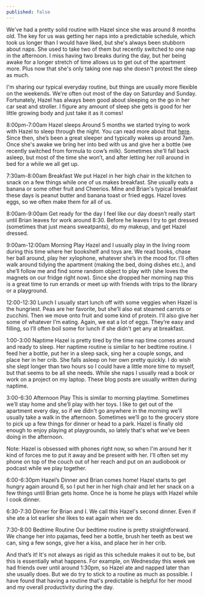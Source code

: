 ```yaml
---
published: false
---
```

We've had a pretty solid routine with Hazel since she was around 8 months old. The key for us was getting her naps into a predictable schedule, which took us longer than I would have liked, but she's always been stubborn about naps. She used to take two of them but recently switched to one nap in the afternoon. I miss having two breaks during the day, but her being awake for a longer stretch of time allows us to get out of the apartment more. Plus now that she's only taking one nap she doesn't protest the sleep as much.

I'm sharing our typical everyday routine, but things are usually more flexible on the weekends. We're often out most of the day on Saturday and Sunday. Fortunately, Hazel has always been good about sleeping on the go in her car seat and stroller. I figure any amount of sleep she gets is good for her little growing body and just take it as it comes! 

8:00pm-7:00am Hazel sleeps
Around 5 months we started trying to work with Hazel to sleep through the night. You can read more about that [here](https://redletterdayblog.com/Our-Closet-Nursery-+-Sleeping-Tips!). Since then, she’s been a great sleeper and typically wakes up around 7am. Once she's awake we bring her into bed with us and give her a bottle (we recently switched from formula to cow’s milk). Sometimes she’ll fall back asleep, but most of the time she won’t, and after letting her roll around in bed for a while we all get up. 

7:30am-8:00am Breakfast
We put Hazel in her high chair in the kitchen to snack on a few things while one of us makes breakfast. She usually eats a banana or some other fruit and Cheerios. Mine and Brian's typical breakfast these days is peanut butter and banana toast or fried eggs. Hazel loves eggs, so we often make them for all of us. 

8:00am-9:00am Get ready for the day 
I feel like our day doesn’t really start until Brian leaves for work around 8:30. Before he leaves I try to get dressed (sometimes that just means sweatpants), do my makeup, and get Hazel dressed. 

9:00am-12:00am Morning Play
Hazel and I usually play in the living room during this time where her bookshelf and toys are. We read books, chase her ball around, play her xylophone, whatever she’s in the mood for. I’ll often walk around tidying the apartment (making the bed, doing dishes etc.), and she’ll follow me and find some random object to play with (she loves the magnets on our fridge right now). Since she dropped her morning nap this is a great time to run errands or meet up with friends with trips to the library or a playground. 

12:00-12:30 Lunch
I usually start lunch off with some veggies when Hazel is the hungriest. Peas are her favorite, but she’ll also eat steamed carrots or zucchini. Then we move onto fruit and some kind of protein. I'll also give her some of whatever I’m eating. Again, we eat a lot of eggs. They’re easy and filling, so I’ll often boil some for lunch if she didn't get any at breakfast. 

1:00-3:00 Naptime
Hazel is pretty tired by the time nap time comes around and ready to sleep. Her naptime routine is similar to her bedtime routine. I feed her a bottle, put her in a sleep sack, sing her a couple songs, and place her in her crib. She falls asleep on her own pretty quickly. I do wish she slept longer than two hours so I could have a little more time to myself, but that seems to be all she needs. While she naps I usually read a book or work on a project on my laptop. These blog posts are usually written during naptime. 

3:00-6:30 Afternoon Play
This is similar to morning playtime. Sometimes we’ll stay home and she’ll play with her toys. I like to get out of the apartment every day, so if we didn't go anywhere in the morning we'll usually take a walk in the afternoon. Sometimes we’ll go to the grocery store to pick up a few things for dinner or head to a park. Hazel is finally old enough to enjoy playing at playgrounds, so lately that's what we've been doing in the afternoon. 

Note: Hazel is obsessed with phones right now, so when I'm around her it kind of forces me to put it away and be present with her. I'll often set my phone on top of the couch out of her reach and put on an audiobook or podcast while we play together.

6:00-6:30pm Hazel’s Dinner and Brian comes home! 
Hazel starts to get hungry again around 6, so I put her in her high chair and let her snack on a few things until Brian gets home. Once he is home he plays with Hazel while I cook dinner. 

6:30-7:30 Dinner for Brian and I. 
We call this Hazel's second dinner. Even if she ate a lot earlier she likes to eat again when we do. 

7:30-8:00 Bedtime Routine 
Our bedtime routine is pretty straightforward. We change her into pajamas, feed her a bottle, brush her teeth as best we can, sing a few songs, give her a kiss, and place her in her crib. 

And that’s it! It's not always as rigid as this schedule makes it out to be, but this is essentially what happens. For example, on Wednesday this week we had friends over until around 1:30pm, so Hazel ate and napped later than she usually does. But we do try to stick to a routine as much as possible. I have found that having a routine that's predictable is helpful for her mood and my overall productivity during the day. 





